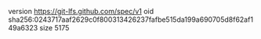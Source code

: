 version https://git-lfs.github.com/spec/v1
oid sha256:0243717aaf2629c0f800313426237fafbe515da199a690705d8f62af149a6323
size 5175
